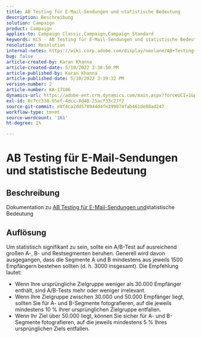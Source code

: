 ```yaml
---
title: AB Testing für E-Mail-Sendungen und statistische Bedeutung
description: Beschreibung
solution: Campaign
product: Campaign
applies-to: Campaign Classic,Campaign,Campaign Standard
keywords: KCS - AB Testing für E-Mail-Sendungen und statistische Bedeutung
resolution: Resolution
internal-notes: https://wiki.corp.adobe.com/display/neolane/AB+Testing+for+Email+Deliveries
bug: false
article-created-by: Karan Khanna
article-created-date: 5/10/2022 3:38:50 PM
article-published-by: Karan Khanna
article-published-date: 5/10/2022 3:39:32 PM
version-number: 2
article-number: KA-17106
dynamics-url: https://adobe-ent.crm.dynamics.com/main.aspx?forceUCI=1&pagetype=entityrecord&etn=knowledgearticle&id=0e926246-77d0-ec11-a7b5-00224809c556
exl-id: 0c7cc338-65ef-4dcc-8d40-25acf33c27f2
source-git-commit: e8f4ca2dd578944d4fe399074fab461de88ad247
workflow-type: tm+mt
source-wordcount: '161'
ht-degree: 1%

---
```


# AB Testing für E-Mail-Sendungen und statistische Bedeutung

## Beschreibung


Dokumentation zu [AB Testing für E-Mail-Sendungen und](https://wiki.corp.adobe.com/display/neolane/AB+Testing+for+Email+Deliveries)statistische Bedeutung


## Auflösung


Um statistisch signifikant zu sein, sollte ein A/B-Test auf ausreichend großen A-, B- und Restsegmenten beruhen. Generell wird davon ausgegangen, dass die Segmente A und B mindestens aus jeweils 1500 Empfängern bestehen sollten (d. h. 3000 insgesamt). Die Empfehlung lautet:

- Wenn Ihre ursprüngliche Zielgruppe weniger als 30.000 Empfänger enthält, sind A/B-Tests mehr oder weniger irrelevant.
- Wenn Ihre Zielgruppe zwischen 30.000 und 50.000 Empfänger liegt, sollten Sie für A- und B-Segmente fotografieren, auf die jeweils mindestens 10 % Ihrer ursprünglichen Zielgruppe entfallen.
- Wenn Ihr Ziel über 50.000 liegt, können Sie sicher für A- und B-Segmente fotografieren, auf die jeweils mindestens 5 % Ihres ursprünglichen Ziels entfallen.

